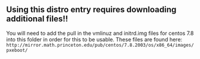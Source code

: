 ## Using this distro entry requires downloading additional files!!
You will need to add the pull in the vmlinuz and initrd.img files for centos 7.8 into this folder in order for this to be usable.  These files are found here: `http://mirror.math.princeton.edu/pub/centos/7.8.2003/os/x86_64/images/pxeboot/`
